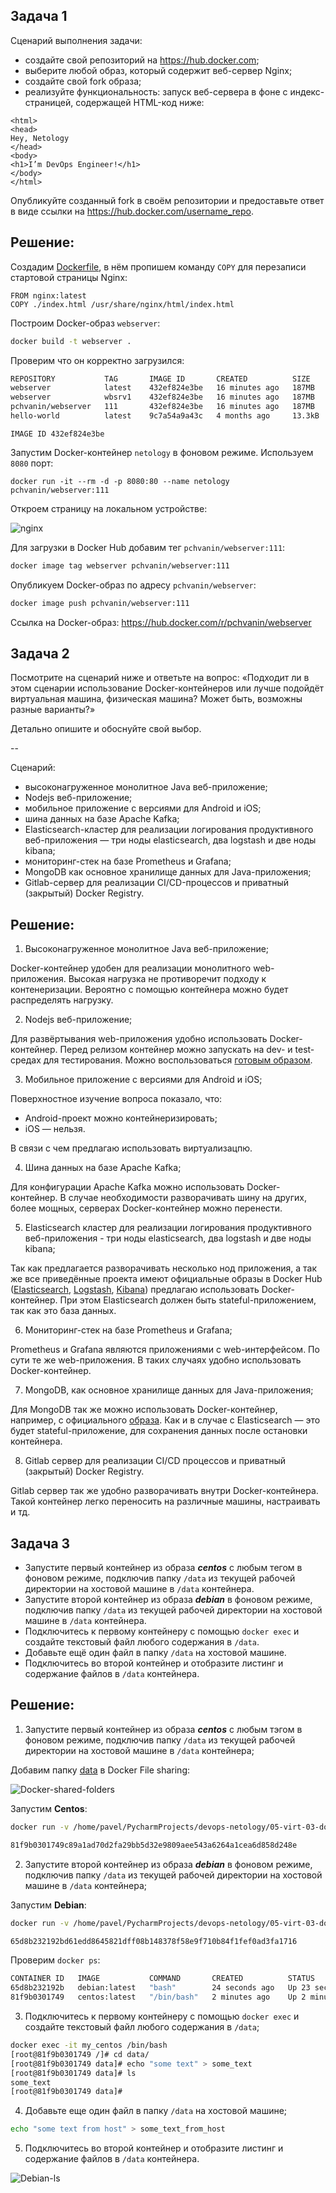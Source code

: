## Задача 1

Сценарий выполнения задачи:

- создайте свой репозиторий на https://hub.docker.com;
- выберите любой образ, который содержит веб-сервер Nginx;
- создайте свой fork образа;
- реализуйте функциональность:
запуск веб-сервера в фоне с индекс-страницей, содержащей HTML-код ниже:
```
<html>
<head>
Hey, Netology
</head>
<body>
<h1>I’m DevOps Engineer!</h1>
</body>
</html>
```

Опубликуйте созданный fork в своём репозитории и предоставьте ответ в виде ссылки на https://hub.docker.com/username_repo.
## Решение:
Создадим [Dockerfile](app/Dockerfile), в нём пропишем команду `COPY` для перезаписи стартовой страницы Nginx:

```docker
FROM nginx:latest
COPY ./index.html /usr/share/nginx/html/index.html
```

Построим Docker-образ `webserver`:

```bash
docker build -t webserver .
```

Проверим что он корректно загрузился:

```bash
REPOSITORY           TAG       IMAGE ID       CREATED          SIZE
webserver            latest    432ef824e3be   16 minutes ago   187MB
webserver            wbsrv1    432ef824e3be   16 minutes ago   187MB
pchvanin/webserver   111       432ef824e3be   16 minutes ago   187MB
hello-world          latest    9c7a54a9a43c   4 months ago     13.3kB
```

`IMAGE ID 432ef824e3be`

Запустим Docker-контейнер `netology` в фоновом режиме. Используем `8080` порт:

```docker
docker run -it --rm -d -p 8080:80 --name netology pchvanin/webserver:111
```

Откроем страницу на локальном устройстве:

![nginx](IMG/nginx.png)

Для загрузки в Docker Hub добавим тег `pchvanin/webserver:111`:

```bash
docker image tag webserver pchvanin/webserver:111
```

Опубликуем Docker-образ по адресу `pchvanin/webserver`:

```bash
docker image push pchvanin/webserver:111
```

Ссылка на Docker-образ: https://hub.docker.com/r/pchvanin/webserver
## Задача 2

Посмотрите на сценарий ниже и ответьте на вопрос:
«Подходит ли в этом сценарии использование Docker-контейнеров или лучше подойдёт виртуальная машина, физическая машина? Может быть, возможны разные варианты?»

Детально опишите и обоснуйте свой выбор.

--

Сценарий:

- высоконагруженное монолитное Java веб-приложение;
- Nodejs веб-приложение;
- мобильное приложение c версиями для Android и iOS;
- шина данных на базе Apache Kafka;
- Elasticsearch-кластер для реализации логирования продуктивного веб-приложения — три ноды elasticsearch, два logstash и две ноды kibana;
- мониторинг-стек на базе Prometheus и Grafana;
- MongoDB как основное хранилище данных для Java-приложения;
- Gitlab-сервер для реализации CI/CD-процессов и приватный (закрытый) Docker Registry.

## Решение:
1. Высоконагруженное монолитное Java веб-приложение;

Docker-контейнер удобен для реализации монолитного web-приложения. Высокая нагрузка не противоречит подходу к контенеризации. Вероятно с помощью контейнера можно будет распределять нагрузку.

2. Nodejs веб-приложение;

Для развёртывания web-приложения удобно использовать Docker-контейнер. Перед релизом контейнер можно запускать на dev- и test- средах для тестирования. Можно воспользоваться [готовым образом](https://hub.docker.com/_/node).

3. Мобильное приложение c версиями для Android и iOS;

Поверхностное изучение вопроса показало, что: 

* Android-проект можно контейнеризировать; 
* iOS — нельзя. 

В связи с чем предлагаю использовать виртуализацпю.

4. Шина данных на базе Apache Kafka; 

Для конфигурации Apache Kafka можно использовать Docker-контейнер. В случае необходимости разворачивать шину на других, более мощных, серверах Docker-контейнер можно перенести.

5. Elasticsearch кластер для реализации логирования продуктивного веб-приложения - три ноды elasticsearch, два logstash и две ноды kibana; 

Так как предлагается разворачивать несколько нод приложения, а так же все приведённые проекта имеют официальные образы в Docker Hub ([Elasticsearch](https://hub.docker.com/_/elasticsearch), [Logstash](https://hub.docker.com/_/logstash), [Kibana](https://hub.docker.com/_/kibana)) предлагаю использовать Docker-контейнер. При этом Elasticsearch должен быть stateful-приложением, так как это база данных.

6. Мониторинг-стек на базе Prometheus и Grafana; 

Prometheus и Grafana являются приложениями с web-интерфейсом. По сути те же web-приложения. В таких случаях удобно использовать Docker-контейнер.

7. MongoDB, как основное хранилище данных для Java-приложения; 

Для MongoDB так же можно использовать Docker-контейнер, например, с официального [образа](https://hub.docker.com/_/mongo). Как и в случае с Elasticsearch — это будет stateful-приложение, для сохранения данных после остановки контейнера. 

8. Gitlab сервер для реализации CI/CD процессов и приватный (закрытый) Docker Registry.

Gitlab сервер так же удобно разворачивать внутри Docker-контейнера. Такой контейнер легко переносить на различные машины, настраивать и тд.
## Задача 3

- Запустите первый контейнер из образа ***centos*** c любым тегом в фоновом режиме, подключив папку ```/data``` из текущей рабочей директории на хостовой машине в ```/data``` контейнера.
- Запустите второй контейнер из образа ***debian*** в фоновом режиме, подключив папку ```/data``` из текущей рабочей директории на хостовой машине в ```/data``` контейнера.
- Подключитесь к первому контейнеру с помощью ```docker exec``` и создайте текстовый файл любого содержания в ```/data```.
- Добавьте ещё один файл в папку ```/data``` на хостовой машине.
- Подключитесь во второй контейнер и отобразите листинг и содержание файлов в ```/data``` контейнера.
## Решение:
1. Запустите первый контейнер из образа ***centos*** c любым тэгом в фоновом режиме, подключив папку ```/data``` из текущей рабочей директории на хостовой машине в ```/data``` контейнера;

Добавим папку [data](IMG/data.png) в Docker File sharing:

![Docker-shared-folders](IMG/data.png)

Запустим **Centos**:

```bash
docker run -v /home/pavel/PycharmProjects/devops-netology/05-virt-03-docker/data:/data -t -d --name my_centos centos:latest

81f9b0301749c89a1ad70d2fa29bb5d32e9809aee543a6264a1cea6d858d248e
```

2. Запустите второй контейнер из образа ***debian*** в фоновом режиме, подключив папку ```/data``` из текущей рабочей директории на хостовой машине в ```/data``` контейнера; 

Запустим **Debian**:

```bash
docker run -v /home/pavel/PycharmProjects/devops-netology/05-virt-03-docker/data:/data -t -d --name my_debian debian:latest

65d8b232192bd61edd8645821dff08b148378f58e9f710b84f1fef0ad3fa1716
```

Проверим `docker ps`:

```bash
CONTAINER ID   IMAGE           COMMAND       CREATED          STATUS          PORTS     NAMES
65d8b232192b   debian:latest   "bash"        24 seconds ago   Up 23 seconds             my_debian
81f9b0301749   centos:latest   "/bin/bash"   2 minutes ago    Up 2 minutes              my_centos
```

3. Подключитесь к первому контейнеру с помощью ```docker exec``` и создайте текстовый файл любого содержания в ```/data```; 

```bash
docker exec -it my_centos /bin/bash
[root@81f9b0301749 /]# cd data/ 
[root@81f9b0301749 data]# echo "some text" > some_text 
[root@81f9b0301749 data]# ls
some_text
[root@81f9b0301749 data]# 
```

4. Добавьте еще один файл в папку ```/data``` на хостовой машине; 

```bash
echo "some text from host" > some_text_from_host
```

5. Подключитесь во второй контейнер и отобразите листинг и содержание файлов в ```/data``` контейнера.

![Debian-ls](IMG/debian-ls.png)
